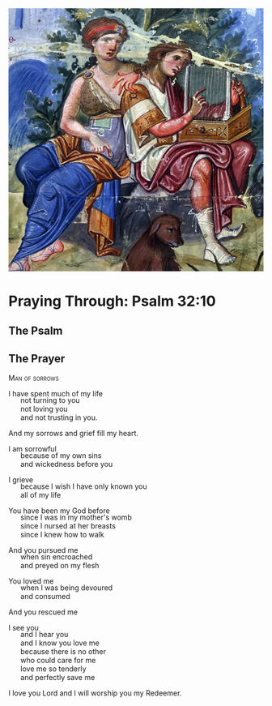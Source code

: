 <img class="intro-right" src="art-paris-psalter.jpg">

<style>
  li {list-style-type: none;}
  p + ul {
    margin-top: -18px;
}
</style>

# Praying Through: Psalm 32:10

## The Psalm

## The Prayer

<div style="font-variant: small-caps;">
Man of sorrows
</div>

I have spent much of my life
* not turning to you
* not loving you
* and not trusting in you.

And my sorrows and grief fill my heart.

I am sorrowful
* because of my own sins
* and wickedness before you

I grieve
* because I wish I have only known you
* all of my life

You have been my God before
* since I was in my mother's womb
* since I nursed at her breasts
* since I knew how to walk

And you pursued me
* when sin encroached
* and preyed on my flesh

You loved me
* when I was being devoured
* and consumed

And you rescued me

I see you
* and I hear you
* and I know you love me
* because there is no other
* who could care for me
* love me so tenderly
* and perfectly save me

I love you Lord
and I will worship you
my Redeemer.
